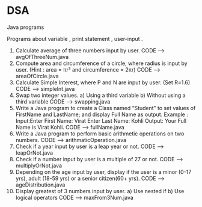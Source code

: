 # DSA
Java programs 

Programs about variable , print statement , user-input .
1. Calculate average of three numbers input by user.
   CODE --> avgOfThreeNum.java
2. Compute area and circumference of a circle, where radius is input by user.
   (Hint : area = πr² and circumference = 2πr)
   CODE --> areaOfCircle.java
3. Calculate Simple Interest, where P and N are input by user. (Set R=1.6)
   CODE --> simpleInt.java
4. Swap two integer values.
      a) Using a third variable
      b) Without using a third variable
   CODE --> swapping.java
5. Write a Java program to create a Class named “Student” to set values of FirstName
   and LastName; and display Full Name as output.
   Example :
   Input:Enter First Name: Virat
   Enter Last Name: Kohli
   Output: Your Full Name is Virat Kohli.
   CODE --> fullName.java
6. Write a Java program to perform basic arithmetic operations on two numbers.
   CODE --> arithmaticOperation.java
7. Check if a year input by user is a leap year or not.
   CODE --> leapOrNot.java
8. Check if a number input by user is a multiple of 27 or not.
   CODE --> multiplyOrNot.java
9. Depending on the age input by user, display if the user is a minor (0-17 yrs), adult
   (18-59 yrs) or a senior citizen(60+ yrs).
   CODE --> ageDistribution.java
10. Display greatest of 3 numbers input by user.
      a) Use nested if
      b) Use logical operators
    CODE --> maxFrom3Num.java



   


